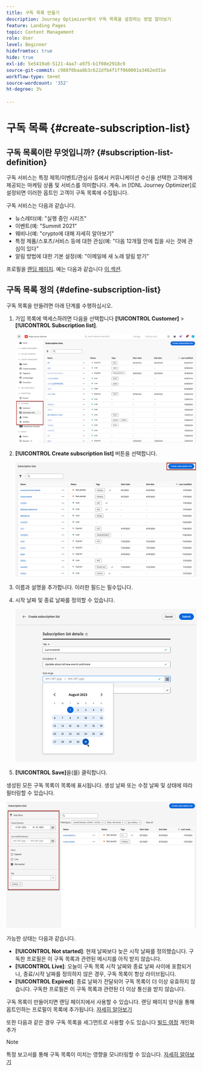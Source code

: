 ```yaml
---
title: 구독 목록 만들기
description: Journey Optimizer에서 구독 목록을 설정하는 방법 알아보기
feature: Landing Pages
topic: Content Management
role: User
level: Beginner
hidefromtoc: true
hide: true
exl-id: 5e5419a0-5121-4aa7-a975-b1f08e2918c9
source-git-commit: c988f0baa8b3c622dfb4f1ff060001a3462ed31e
workflow-type: tm+mt
source-wordcount: '352'
ht-degree: 3%

---
```


# 구독 목록 {#create-subscription-list}

## 구독 목록이란 무엇입니까? {#subscription-list-definition}

구독 서비스는 특정 제목/이벤트/관심사 등에서 커뮤니케이션 수신을 선택한 고객에게 제공되는 마케팅 상품 및 서비스를 의미합니다. 계속. in [!DNL Journey Optimizer]로 설정되면 이러한 옵트인 고객이 구독 목록에 수집됩니다.

구독 서비스는 다음과 같습니다.

* 뉴스레터(예: &quot;실행 중인 시리즈&quot;
* 이벤트(예: &quot;Summit 2021&quot;
* 웨비나(예: &quot;crypto에 대해 자세히 알아보기&quot;
* 특정 제품/스포츠/서비스 등에 대한 관심(예: &quot;다음 12개월 안에 집을 사는 것에 관심이 있다&quot;
* 알림 방법에 대한 기본 설정(예: &quot;이메일에 새 노래 알림 받기&quot;

프로필을 [랜딩 페이지](create-lp.md). 예는 다음과 같습니다 [이 섹션](lp-use-cases.md#subscription-to-a-service).

## 구독 목록 정의 {#define-subscription-list}

구독 목록을 만들려면 아래 단계를 수행하십시오.

1. 가입 목록에 액세스하려면 다음을 선택합니다 **[!UICONTROL Customer]** > **[!UICONTROL Subscription list]**.

   ![](assets/lp_subscription-lists.png)

1. **[!UICONTROL Create subscription list]** 버튼을 선택합니다.

   ![](assets/lp_create-subscription-list.png)

1. 이름과 설명을 추가합니다. 이러한 필드는 필수입니다.

1. 시작 날짜 및 종료 날짜를 정의할 수 있습니다.

   ![](assets/lp_subscription-list-dates.png)

1. **[!UICONTROL Save]**&#x200B;을(를) 클릭합니다.

생성된 모든 구독 목록이 목록에 표시됩니다. 생성 날짜 또는 수정 날짜 및 상태에 따라 필터링할 수 있습니다.

![](assets/lp_subscription-filters.png)

가능한 상태는 다음과 같습니다.

* **[!UICONTROL Not started]**: 현재 날짜보다 늦은 시작 날짜를 정의했습니다. 구독한 프로필은 이 구독 목록과 관련된 메시지를 아직 받지 않습니다.
* **[!UICONTROL Live]**: 오늘이 구독 목록 시작 날짜와 종료 날짜 사이에 포함되거나, 종료/시작 날짜를 정의하지 않은 경우, 구독 목록이 항상 라이브됩니다.
* **[!UICONTROL Expired]**: 종료 날짜가 전달되어 구독 목록이 더 이상 유효하지 않습니다. 구독한 프로필은 이 구독 목록과 관련된 더 이상 통신을 받지 않습니다.

구독 목록이 만들어지면 랜딩 페이지에서 사용할 수 있습니다. 랜딩 페이지 양식을 통해 옵트인하는 프로필이 목록에 추가됩니다. [자세히 알아보기](design-lp.md)

또한 다음과 같은 경우 구독 목록을 세그먼트로 사용할 수도 있습니다 [빌드 여정](../building-journeys/journey-gs.md#jo-build) 개인화 추가

>[!NOTE]
>
>특정 보고서를 통해 구독 목록이 미치는 영향을 모니터링할 수 있습니다. [자세히 알아보기](subscription-report.md)

<!--

**Questions**

* Can't see the newly created subscription list in UI because their name included spacing > bug - to follow up (should be fixed for Dec. release)

* Can you update the subscription list in a way other than through a LP? Not in UI but with APIs > to follow up with Fred

-->
